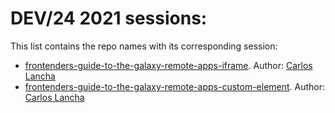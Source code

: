 # DEV/24 2021 sessions:

This list contains the repo names with its corresponding session:

-   [frontenders-guide-to-the-galaxy-remote-apps-iframe](https://www.youtube.com/watch?v=VYHv768k_Ug&t=2040s). Author: [Carlos Lancha](https://github.com/carloslancha)
-   [frontenders-guide-to-the-galaxy-remote-apps-custom-element](https://www.youtube.com/watch?v=VYHv768k_Ug&t=2040s). Author: [Carlos Lancha](https://github.com/carloslancha)
